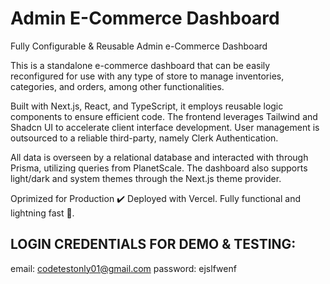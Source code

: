 # Admin E-Commerce Dashboard
Fully Configurable &amp; Reusable Admin e-Commerce Dashboard

This is a standalone e-commerce dashboard that can be easily reconfigured for use with any type of store to manage inventories, categories, and orders, among other functionalities.

Built with Next.js, React, and TypeScript, it employs reusable logic components to ensure efficient code. The frontend leverages Tailwind and Shadcn UI to accelerate client interface development. User management is outsourced to a reliable third-party, namely Clerk Authentication.

All data is overseen by a relational database and interacted with through Prisma, utilizing queries from PlanetScale. The dashboard also supports light/dark and system themes through the Next.js theme provider.

Oprimized for Production ✔️
Deployed with Vercel. 
Fully functional and lightning fast 🚀.

## LOGIN CREDENTIALS FOR DEMO & TESTING:
email: codetestonly01@gmail.com
password: ejslfwenf
